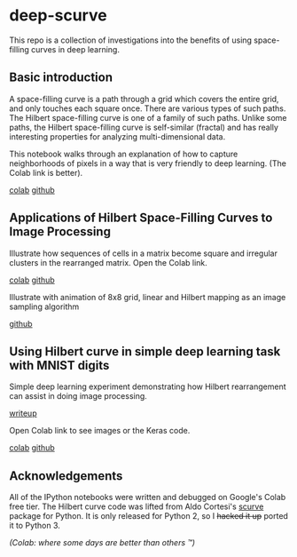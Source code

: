 # deep-scurve
This repo is a collection of investigations into the benefits of using space-filling curves in deep learning.

## Basic introduction
A space-filling curve is a path through a grid which covers the entire grid, and only touches each square once. There are various types of such paths. The Hilbert space-filling curve is one of a family of such paths. Unlike some paths, the Hilbert space-filling curve is self-similar (fractal) and has really interesting properties for analyzing multi-dimensional data.

This notebook walks through an explanation of how to capture neighborhoods of pixels in a way that is very friendly to deep learning. (The Colab link is better).

[colab](https://colab.research.google.com/github/LanceNorskog/deep-scurve/blob/master/notebooks/Hilbert_Mapping_Introduction.ipynb)
[github](notebooks/Hilbert_Mapping_Introduction.ipynb)

## Applications of Hilbert Space-Filling Curves to Image Processing

Illustrate how sequences of cells in a matrix become square and irregular clusters in the rearranged matrix. Open the Colab link.

[colab](https://colab.research.google.com/github/LanceNorskog/deep-scurve/blob/master/notebooks/Hilbert_Mapping_in_Image_Processing.ipynb)
[github](notebooks/Hilbert_Mapping_in_Image_Processing.ipynb)

Illustrate with animation of 8x8 grid, linear and Hilbert mapping as an image sampling algorithm

[github](Hilbert_Animation.md)

## Using Hilbert curve in simple deep learning task with MNIST digits

Simple deep learning experiment demonstrating how Hilbert rearrangement can assist in doing image processing.

[writeup](simple_deep_learning.md)

Open Colab link to see images or the Keras code.

[colab](https://colab.research.google.com/github/LanceNorskog/deep-scurve/blob/master/notebooks/Scurve_MNIST_Demo.ipynb)
[github](notebooks/Scurve_MNIST_Demo.ipynb)

## Acknowledgements
All of the IPython notebooks were written and debugged on Google's Colab free tier. The Hilbert curve code was lifted from Aldo Cortesi's [scurve](https://github.com/cortesi/scurve) package for Python. It is only released for Python 2, so I ~~hacked it up~~ ported it to Python 3. 

*(Colab: where some days are better than others ™)*
